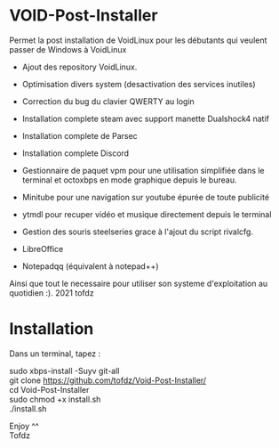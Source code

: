 # VOID-Post-Installer

Permet la post installation de VoidLinux pour les débutants qui veulent passer de Windows à VoidLinux

- Ajout des repository VoidLinux.
- Optimisation divers system (desactivation des services inutiles)
- Correction du bug du clavier QWERTY au login

- Installation complete steam avec support manette Dualshock4 natif
- Installation complete de Parsec
- Installation complete Discord

- Gestionnaire de paquet vpm pour une utilisation simplifiée dans le terminal et octoxbps en mode graphique depuis le bureau.
- Minitube pour une navigation sur youtube épurée de toute publicité
- ytmdl pour recuper vidéo et musique directement depuis le terminal
- Gestion des souris steelseries grace à l'ajout du script rivalcfg.
- LibreOffice
- Notepadqq (équivalent à notepad++)


Ainsi que tout le necessaire pour utiliser son systeme d'exploitation au quotidien :).
2021 tofdz


# Installation

Dans un terminal, tapez :

sudo xbps-install -Suyv git-all  
git clone https://github.com/tofdz/Void-Post-Installer/  
cd Void-Post-Installer  
sudo chmod +x install.sh  
./install.sh

Enjoy ^^  
Tofdz
